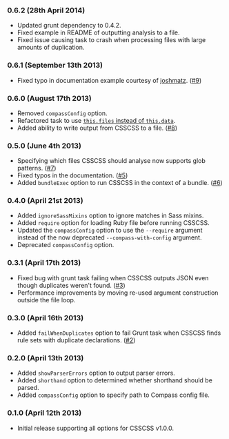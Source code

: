 ### 0.6.2 (28th April 2014)

* Updated grunt dependency to 0.4.2.
* Fixed example in README of outputting analysis to a file.
* Fixed issue causing task to crash when processing files with large amounts of duplication.

### 0.6.1 (September 13th 2013)

* Fixed typo in documentation example courtesy of [joshmatz](https://github.com/joshmatz). ([#9](https://github.com/peterkeating/grunt-csscss/pull/9))

### 0.6.0 (August 17th 2013)

* Removed `compassConfig` option.
* Refactored task to use [`this.files` instead of `this.data`](http://dontkry.com/posts/code/2013-04-24-use-this-files.html).
* Added ability to write output from CSSCSS to a file. ([#8](https://github.com/peterkeating/grunt-csscss/issues/8))

### 0.5.0 (June 4th 2013)

* Specifying which files CSSCSS should analyse now supports glob patterns. ([#7](https://github.com/peterkeating/grunt-csscss/issues/7))
* Fixed typos in the documentation. ([#5](https://github.com/peterkeating/grunt-csscss/issues/5))
* Added `bundleExec` option to run CSSCSS in the context of a bundle. ([#6](https://github.com/peterkeating/grunt-csscss/issues/6))

### 0.4.0 (April 21st 2013)

* Added `ignoreSassMixins` option to ignore matches in Sass mixins.
* Added `require` option for loading Ruby file before running CSSCSS.
* Updated the `compassConfig` option to use the `--require` argument instead of the now deprecated `--compass-with-config` argument.
* Deprecated `compassConfig` option.

### 0.3.1 (April 17th 2013)

* Fixed bug with grunt task failing when CSSCSS outputs JSON even though duplicates weren't found. ([#3](https://github.com/peterkeating/grunt-csscss/issues/3))
* Performance improvements by moving re-used argument construction outside the file loop.

### 0.3.0 (April 16th 2013)

* Added `failWhenDuplicates` option to fail Grunt task when CSSCSS finds rule sets with duplicate declarations. ([#2](https://github.com/peterkeating/grunt-csscss/issues/2))

### 0.2.0 (April 13th 2013)

* Added `showParserErrors` option to output parser errors.
* Added `shorthand` option to determined whether shorthand should be parsed.
* Added `compassConfig` option to specify path to Compass config file.

### 0.1.0 (April 12th 2013)

* Initial release supporting all options for CSSCSS v1.0.0.
